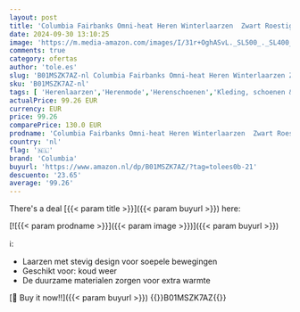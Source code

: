 ```yaml
---
layout: post
title: 'Columbia Fairbanks Omni-heat Heren Winterlaarzen  Zwart Roestig  44.5 EU'
date: 2024-09-30 13:10:25
image: 'https://m.media-amazon.com/images/I/31r+OghASvL._SL500_._SL400_.jpg'
comments: true
category: ofertas
author: 'tole.es'
slug: 'B01MSZK7AZ-nl Columbia Fairbanks Omni-heat Heren Winterlaarzen Zwart...'
sku: 'B01MSZK7AZ-nl'
tags: [ 'Herenlaarzen','Herenmode','Herenschoenen','Kleding, schoenen & sieraden','Kleding, schoenen en sieraden','columbia','🇳🇱', ]
actualPrice: 99.26 EUR
currency: EUR
price: 99.26
comparePrice: 130.0 EUR
prodname: 'Columbia Fairbanks Omni-heat Heren Winterlaarzen  Zwart Roestig  44.5 EU'
country: 'nl'
flag: '🇳🇱'
brand: 'Columbia'
buyurl: 'https://www.amazon.nl/dp/B01MSZK7AZ/?tag=tolees0b-21'
descuento: '23.65'
average: '99.26'
---
```


There's a deal [{{< param title >}}]({{< param buyurl >}})  here:

[![{{< param prodname >}}]({{< param image >}})]({{< param buyurl >}})

ℹ️:

- Laarzen met stevig design voor soepele bewegingen
- Geschikt voor: koud weer
- De duurzame materialen zorgen voor extra warmte

[🛒 Buy it now!!]({{< param buyurl >}})
{{<world>}}B01MSZK7AZ{{</world>}}
